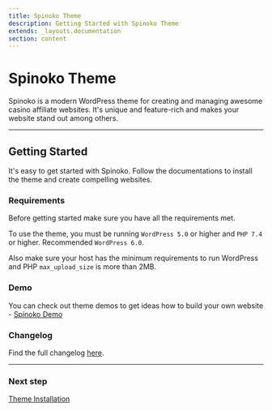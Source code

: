 ```yaml
---
title: Spinoko Theme
description: Getting Started with Spinoko Theme
extends: _layouts.documentation
section: content
---
```


# Spinoko Theme

Spinoko is a modern WordPress theme for creating and managing awesome casino affiliate websites. It's unique and feature-rich and makes your website stand out among others.

---

## Getting Started

It's easy to get started with Spinoko. Follow the documentations to install the theme and create compelling websites.

### Requirements

Before getting started make sure you have all the requirements met.

To use the theme, you must be running `WordPress 5.0` or higher and `PHP 7.4` or higher. Recommended `WordPress 6.0`.

Also make sure your host has the minimum requirements to run WordPress and PHP `max_upload_size` is more than 2MB.

### Demo

You can check out theme demos to get ideas how to build your own website - [Spinoko Demo](https://demos.dinomatic.com/ottawa)

### Changelog

Find the full changelog [here](https://dinomatic.com/themes/spinoko/changelog).

---

### Next step

[Theme Installation](/docs/spinoko/installation/)
